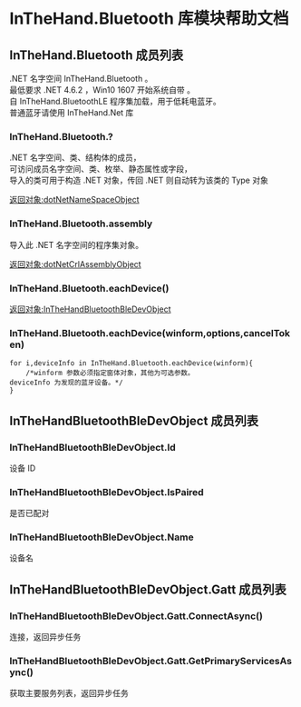 # InTheHand.Bluetooth 库模块帮助文档

<a id="InTheHand.Bluetooth"></a>
## InTheHand.Bluetooth 成员列表

.NET 名字空间 InTheHand.Bluetooth 。  
最低要求 .NET 4.6.2 ，Win10 1607 开始系统自带 。  
自 InTheHand.BluetoothLE 程序集加载，用于低耗电蓝牙。  
普通蓝牙请使用 InTheHand.Net 库

<a id="InTheHand.Bluetooth.?"></a>
### InTheHand.Bluetooth.? 
 .NET 名字空间、类、结构体的成员，  
可访问成员名字空间、类、枚举、静态属性或字段，  
导入的类可用于构造 .NET 对象，传回 .NET 则自动转为该类的 Type 对象  
  
[返回对象:dotNetNameSpaceObject](https://www.aardio.com/zh-cn/doc/library-reference/dotNet/appDomain.html#dotNetNameSpaceObject)

<a id="InTheHand.Bluetooth.assembly"></a>
### InTheHand.Bluetooth.assembly 
 导入此 .NET 名字空间的程序集对象。  
  
[返回对象:dotNetCrlAssemblyObject](#dotNetCrlAssemblyObject)

<a id="InTheHand.Bluetooth.eachDevice"></a>
### InTheHand.Bluetooth.eachDevice() 
 [返回对象:InTheHandBluetoothBleDevObject](#InTheHandBluetoothBleDevObject)

<a id="InTheHand.Bluetooth.eachDevice"></a>
### InTheHand.Bluetooth.eachDevice(winform,options,cancelToken) 
 

```aardio
for i,deviceInfo in InTheHand.Bluetooth.eachDevice(winform){
	/*winform 参数必须指定窗体对象，其他为可选参数。  
deviceInfo 为发现的蓝牙设备。*/
}
```



<a id="InTheHandBluetoothBleDevObject"></a>
## InTheHandBluetoothBleDevObject 成员列表


<a id="InTheHandBluetoothBleDevObject.Id"></a>
### InTheHandBluetoothBleDevObject.Id 
 设备 ID

<a id="InTheHandBluetoothBleDevObject.IsPaired"></a>
### InTheHandBluetoothBleDevObject.IsPaired 
 是否已配对

<a id="InTheHandBluetoothBleDevObject.Name"></a>
### InTheHandBluetoothBleDevObject.Name 
 设备名

<a id="InTheHandBluetoothBleDevObject.Gatt"></a>
## InTheHandBluetoothBleDevObject.Gatt 成员列表


<a id="InTheHandBluetoothBleDevObject.Gatt.ConnectAsync"></a>
### InTheHandBluetoothBleDevObject.Gatt.ConnectAsync() 
 连接，返回异步任务

<a id="InTheHandBluetoothBleDevObject.Gatt.GetPrimaryServicesAsync"></a>
### InTheHandBluetoothBleDevObject.Gatt.GetPrimaryServicesAsync() 
 获取主要服务列表，返回异步任务
